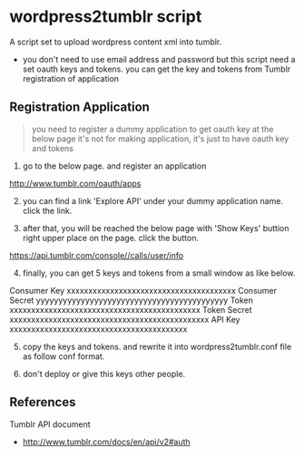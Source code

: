 # wordpress2tumblr script

A script set to upload wordpress content xml into tumblr.

- you don't need to use email address and password but this script need a set oauth keys and tokens.
you can get the key and tokens from Tumblr registration of application

## Registration Application

> you need to register a dummy application to get oauth key at the below page
> it's not for making application, it's just to have oauth key and tokens

1. go to the below page. and register an application

http://www.tumblr.com/oauth/apps

2. you can find a link 'Explore API' under your dummy application name. click the link.

3. after that, you will be reached the below page with 'Show Keys' buttion right upper place on the page. click the button.

https://api.tumblr.com/console//calls/user/info

4. finally, you can get 5 keys and tokens from a small window as like below.

Consumer Key xxxxxxxxxxxxxxxxxxxxxxxxxxxxxxxxxxxxxxx
Consumer Secret yyyyyyyyyyyyyyyyyyyyyyyyyyyyyyyyyyyyyyyyyyy
Token xxxxxxxxxxxxxxxxxxxxxxxxxxxxxxxxxxxxxxxxxxxx
Token Secret xxxxxxxxxxxxxxxxxxxxxxxxxxxxxxxxxxxxxxxxxxxxxx
API Key xxxxxxxxxxxxxxxxxxxxxxxxxxxxxxxxxxxxxxxxx

5. copy the keys and tokens. and rewrite it into wordpress2tumblr.conf file as follow conf format.

6. don't deploy or give this keys other people.

## References

Tumblr API document

- http://www.tumblr.com/docs/en/api/v2#auth

